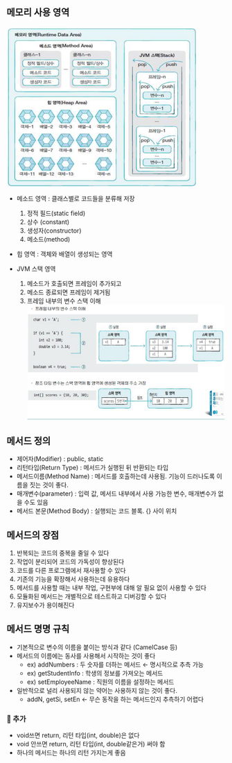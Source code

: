 ## 메모리 사용 영역
![img.png](img.png)
- 메소드 영역 : 클래스별로 코드들을 분류해 저장
  1. 정적 필드(static field)
  2. 상수 (constant)
  3. 생성자(constructor)
  4. 메소드(method)

- 힙 영역 : 객체와 배열이 생성되는 영역

- JVM 스택 영역 
  1. 메소드가 호출되면 프레임이 추가되고
  2. 메소드 종료되면 프레임이 제거됨
  3. 프레임 내부의 변수 스택 이해
     ![img_1.png](img_1.png)
  

## 메서드 정의
- 제어자(Modifier) : public, static
- 리턴타입(Return Type) : 메서드가 실행된 뒤 반환되는 타입
- 메서드이름(Method Name) : 메서드를 호출하는데 사용됨. 기능이 드러나도록 이름을 짓는 것이 좋다.
- 매개변수(parameter) : 입력 값, 메서드 내부에서 사용 가능한 변수, 매개변수가 없을 수도 있음
- 메서드 본문(Method Body) : 실행되는 코드 블록. {} 사이 위치

## 메서드의 장점
1. 반복되는 코드의 중복을 줄일 수 있다
2. 작업이 분리되어 코드의 가독성이 향상된다
3. 코드를 다른 프로그램에서 재사용할 수 있다
4. 기존의 기능을 확장해서 사용하는데 유용하다
5. 메서드를 사용할 때는 내부 작업, 구현부에 대해 알 필요 없이 사용할 수 있다
6. 모듈화된 메서드는 개별적으로 테스트하고 디버깅할 수 있다
7. 유지보수가 용이해진다

## 메서드 명명 규칙
- 기본적으로 변수의 이름을 붙이는 방식과 같다 (CamelCase 등)
- 메서드의 이름에는 동사를 사용해서 시작하는 것이 좋다
  - ex) addNumbers : 두 숫자를 더하는 메서드 ← 명시적으로 추측 가능
  - ex) getStudentInfo : 학생의 정보를 가져오는 메서드
  - ex) setEmployeeName : 직원의 이름을 설정하는 메서드
- 일반적으로 널리 사용되지 않는 약어는 사용하지 않는 것이 좋다.
  - addN, getSi, setEn ← 무슨 동작을 하는 메서드인지 추측하기 어렵다


### 👀 추가
- void쓰면 return, 리턴 타입(int, double)은 없다
- void 안쓰면 return, 리턴 타입(int, double같은거) 써야 함
- 하나의 메서드는 하나의 리턴 가지는게 좋음